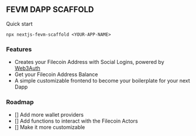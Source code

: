 ## FEVM DAPP SCAFFOLD

Quick start

```
npx nextjs-fevm-scaffold <YOUR-APP-NAME>
```

### Features

- Creates your Filecoin Address with Social Logins, powered by [Web3Auth](https://web3auth.io)
- Get your Filecoin Address Balance
- A simple customizable frontend to become your boilerplate for your next Dapp

### Roadmap

- [] Add more wallet providers
- [] Add functions to interact with the Filecoin Actors
- [] Make it more customizable

